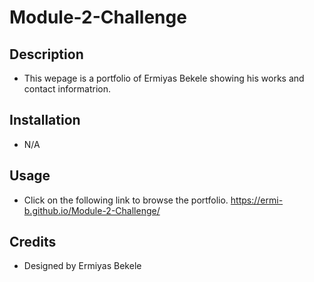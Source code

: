 # Module-2-Challenge

## Description
- This wepage is a portfolio of Ermiyas Bekele showing his works and contact informatrion.

## Installation
- N/A

## Usage
-  Click on the following link to browse the portfolio.
https://ermi-b.github.io/Module-2-Challenge/

## Credits
- Designed by Ermiyas Bekele

